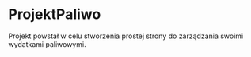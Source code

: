 # ProjektPaliwo

Projekt powstał w celu stworzenia prostej strony do zarządzania swoimi wydatkami paliwowymi.
